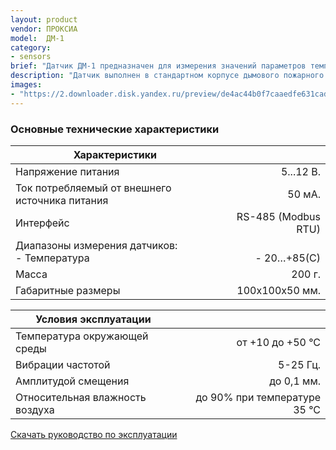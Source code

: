 ```yaml
---
layout: product
vendor: ПРОКСИА
model:  ДМ-1
category:
- sensors
brief: "Датчик ДМ-1 предназначен для измерения значений параметров температуры и передачи данных через интерфейс RS-485 по протоколу Modbus RTU."
description: "Датчик выполнен в стандартном корпусе дымового пожарного извещателя для удобства монтажа и последующего обслуживания. Датчик измеряет и выдает конечную величину параметра без необходимости пересчёта значений."
images: 
- "https://2.downloader.disk.yandex.ru/preview/de4ac44b0f7caaedfe631cad8bf33236bd1647b2a974f93f29857816d325de22/inf/KDaYmlrxms05SWlD9PBofJe2ilXlg_DhwTyBe7VJllqOx9JyMnHGM8-yg7ScUaROy-b8Cj4DfoTG2mWHBTht2g%3D%3D?uid=1130000031733223&filename=DM-1.png&disposition=inline&hash=&limit=0&content_type=image%2Fpng&owner_uid=1130000031733223&tknv=v2&size=1898x948"
---
```


### Основные технические характеристики

|Характеристики||
| ------------- |-------------:|
| Напряжение питания  | 5...12 В. |
| Ток потребляемый от внешнего источника питания |	50 мА. |
| Интерфейс |	RS-485 (Modbus RTU) |
| Диапазоны измерения датчиков: <br /> - Температура  | <br />- 20…+85(С) |
| Масса	| 200 г. |
| Габаритные размеры |	100х100х50 мм. |


|Условия эксплуатации||
| ------------- |-------------:|
| Температура окружающей среды | от +10 до +50 °С |
| Вибрации частотой	| 5-25 Гц. |
| Амплитудой смещения |	до 0,1 мм. |
| Относительная влажность воздуха |	до 90% при температуре 35 °С |

[Скачать руководство по эксплуатации](https://yadi.sk/i/zUW50AjgiND78w)
